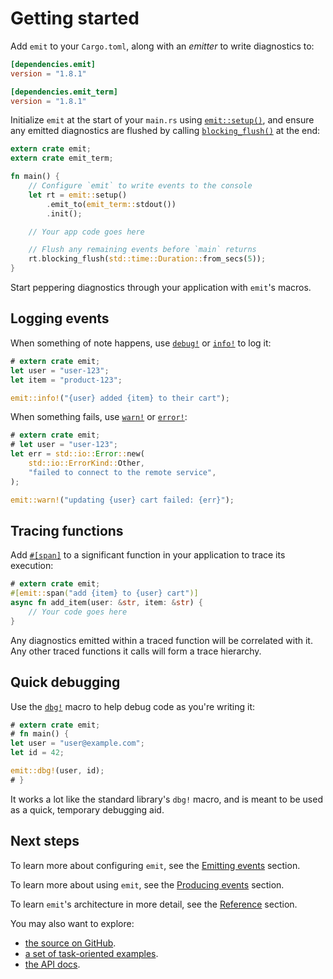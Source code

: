 # Getting started

Add `emit` to your `Cargo.toml`, along with an _emitter_ to write diagnostics to:

```toml
[dependencies.emit]
version = "1.8.1"

[dependencies.emit_term]
version = "1.8.1"
```

Initialize `emit` at the start of your `main.rs` using [`emit::setup()`](https://docs.rs/emit/1.8.1/emit/setup/index.html), and ensure any emitted diagnostics are flushed by calling [`blocking_flush()`](https://docs.rs/emit/1.8.1/emit/setup/struct.Init.html#method.blocking_flush) at the end:

```rust
extern crate emit;
extern crate emit_term;

fn main() {
    // Configure `emit` to write events to the console
    let rt = emit::setup()
        .emit_to(emit_term::stdout())
        .init();

    // Your app code goes here

    // Flush any remaining events before `main` returns
    rt.blocking_flush(std::time::Duration::from_secs(5));
}
```

Start peppering diagnostics through your application with `emit`'s macros.

## Logging events

When something of note happens, use [`debug!`](https://docs.rs/emit/1.8.1/emit/macro.debug.html) or [`info!`](https://docs.rs/emit/1.8.1/emit/macro.info.html) to log it:

```rust
# extern crate emit;
let user = "user-123";
let item = "product-123";

emit::info!("{user} added {item} to their cart");
```

When something fails, use [`warn!`](https://docs.rs/emit/1.8.1/emit/macro.warn.html) or [`error!`](https://docs.rs/emit/1.8.1/emit/macro.error.html):

```rust
# extern crate emit;
# let user = "user-123";
let err = std::io::Error::new(
    std::io::ErrorKind::Other,
    "failed to connect to the remote service",
);

emit::warn!("updating {user} cart failed: {err}");
```

## Tracing functions

Add [`#[span]`](https://docs.rs/emit/1.8.1/emit/attr.span.html) to a significant function in your application to trace its execution:

```rust
# extern crate emit;
#[emit::span("add {item} to {user} cart")]
async fn add_item(user: &str, item: &str) {
    // Your code goes here
}
```

Any diagnostics emitted within a traced function will be correlated with it. Any other traced functions it calls will form a trace hierarchy.

## Quick debugging

Use the [`dbg!`](https://docs.rs/emit/1.8.1/emit/macro.dbg.html) macro to help debug code as you're writing it:

```rust
# extern crate emit;
# fn main() {
let user = "user@example.com";
let id = 42;

emit::dbg!(user, id);
# }
```

It works a lot like the standard library's `dbg!` macro, and is meant to be used as a quick, temporary debugging aid.

## Next steps

To learn more about configuring `emit`, see the [Emitting events](./emitting-events.md) section.

To learn more about using `emit`, see the [Producing events](./producing-events.md) section.

To learn `emit`'s architecture in more detail, see the [Reference](./reference.md) section.

You may also want to explore:

- [the source on GitHub](https://github.com/emit-rs/emit).
- [a set of task-oriented examples](https://github.com/emit-rs/emit/tree/main/examples).
- [the API docs](https://docs.rs/emit/1.8.1/emit/index.html).
